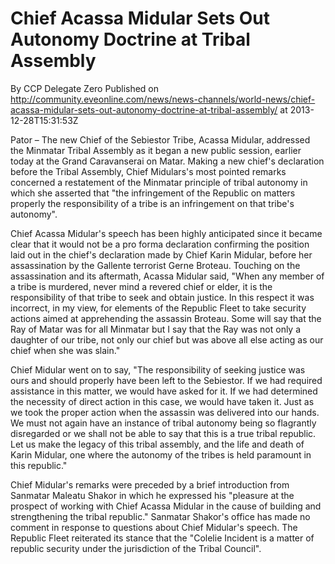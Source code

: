 # Chief Acassa Midular Sets Out Autonomy Doctrine at Tribal Assembly
By CCP Delegate Zero
Published on http://community.eveonline.com/news/news-channels/world-news/chief-acassa-midular-sets-out-autonomy-doctrine-at-tribal-assembly/ at 2013-12-28T15:31:53Z

Pator – The new Chief of the Sebiestor Tribe, Acassa Midular, addressed the Minmatar Tribal Assembly as it began a new public session, earlier today at the Grand Caravanserai on Matar. Making a new chief's declaration before the Tribal Assembly, Chief Midulars's most pointed remarks concerned a restatement of the Minmatar principle of tribal autonomy in which she asserted that "the infringement of the Republic on matters properly the responsibility of a tribe is an infringement on that tribe's autonomy".

Chief Acassa Midular's speech has been highly anticipated since it became clear that it would not be a pro forma declaration confirming the position laid out in the chief's declaration made by Chief Karin Midular, before her assassination by the Gallente terrorist Gerne Broteau. Touching on the assassination and its aftermath, Acassa Midular said, "When any member of a tribe is murdered, never mind a revered chief or elder, it is the responsibility of that tribe to seek and obtain justice. In this respect it was incorrect, in my view, for elements of the Republic Fleet to take security actions aimed at apprehending the assassin Broteau. Some will say that the Ray of Matar was for all Minmatar but I say that the Ray was not only a daughter of our tribe, not only our chief but was above all else acting as our chief when she was slain."

Chief Midular went on to say, "The responsibility of seeking justice was ours and should properly have been left to the Sebiestor. If we had required assistance in this matter, we would have asked for it. If we had determined the necessity of direct action in this case, we would have taken it. Just as we took the proper action when the assassin was delivered into our hands. We must not again have an instance of tribal autonomy being so flagrantly disregarded or we shall not be able to say that this is a true tribal republic. Let us make the legacy of this tribal assembly, and the life and death of Karin Midular, one where the autonomy of the tribes is held paramount in this republic."

Chief Midular's remarks were preceded by a brief introduction from Sanmatar Maleatu Shakor in which he expressed his "pleasure at the prospect of working with Chief Acassa Midular in the cause of building and strengthening the tribal republic." Sanmatar Shakor's office has made no comment in response to questions about Chief Midular's speech. The Republic Fleet reiterated its stance that the "Colelie Incident is a matter of republic security under the jurisdiction of the Tribal Council".

